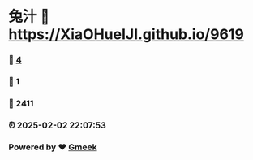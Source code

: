 # 兔汁 :link: https://XiaOHueIJI.github.io/9619 
### :page_facing_up: [4](https://XiaOHueIJI.github.io/9619/tag.html) 
### :speech_balloon: 1 
### :hibiscus: 2411 
### :alarm_clock: 2025-02-02 22:07:53 
### Powered by :heart: [Gmeek](https://github.com/Meekdai/Gmeek)

